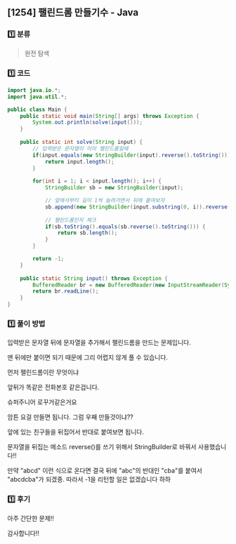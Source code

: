 ## [1254] 팰린드롬 만들기수 - Java

### :one: 분류

> 완전 탐색



### :one: 코드

```java
import java.io.*;
import java.util.*;

public class Main {
	public static void main(String[] args) throws Exception {
		System.out.println(solve(input()));
	}
	
	public static int solve(String input) {
		// 입력받은 문자열이 이미 팰린드롬일때
		if(input.equals(new StringBuilder(input).reverse().toString())) {
			return input.length();
		}
		
		for(int i = 1; i < input.length(); i++) {
			StringBuilder sb = new StringBuilder(input);

			// 앞에서부터 길이 1씩 늘려가면서 뒤에 붙여보자
			sb.append(new StringBuilder(input.substring(0, i)).reverse());
			
			// 팰린드롬인지 체크
			if(sb.toString().equals(sb.reverse().toString())) {
				return sb.length();
			}
		}

		return -1;
	}
		
	public static String input() throws Exception {
		BufferedReader br = new BufferedReader(new InputStreamReader(System.in));
		return br.readLine();
	}
}
```



### :one: 풀이 방법

입력받은 문자열 뒤에 문자열을 추가해서 팰린드롬을 만드는 문제입니다. 

맨 뒤에만 붙이면 되기 때문에 그리 어렵지 않게 풀 수 있습니다.



먼저 팰린드롬이란 무엇이냐

앞뒤가 똑같은 전화본호 같은겁니다.

슈퍼주니어 로꾸거같은거요

 

암튼 요걸 만들면 됩니다. 그럼 우째 만들것이냐??

앞에 있는 친구들을 뒤집어서 반대로 붙여보면 됩니다.

 

문자열을 뒤집는 메소드 reverse()를 쓰기 위해서 StringBuilder로 바꿔서 사용했습니다!!

만약 "abcd" 이런 식으로 온다면 결국 뒤에 "abc"의 반대인 "cba"를 붙여서 "abcdcba"가 되겠죵. 따라서 -1을 리턴할 일은 없겠습니다 하하



### :one: 후기

아주 간단한 문제!!

감사합니다!!
